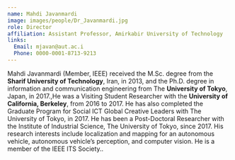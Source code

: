 ```yaml
---
name: Mahdi Javanmardi
image: images/people/Dr_Javanmardi.jpg
role: Director
affiliation: Assistant Professor, Amirkabir University of Technology
links:
  Email: mjavan@aut.ac.i
  Phone: 0000-0001-8713-9213
---
```


Mahdi Javanmardi (Member, IEEE) received the M.Sc. degree from the <b>Sharif University of Technology</b>, Iran, in 2013, and the Ph.D. degree in information and communication engineering from The <b>University of Tokyo</b>, Japan, in 2017.,He was a Visiting Student Researcher with the <b>University of California, Berkeley</b>, from 2016 to 2017. He has also completed the Graduate Program for Social ICT Global Creative Leaders with The University of Tokyo, in 2017. He has been a Post-Doctoral Researcher with the Institute of Industrial Science, The University of Tokyo, since 2017. His research interests include localization and mapping for an autonomous vehicle, autonomous vehicle’s perception, and computer vision. He is a member of the IEEE ITS Society..


